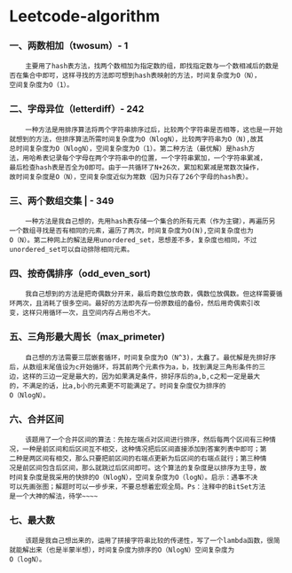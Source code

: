 # Leetcode-algorithm
### 一、两数相加（twosum）- 1
        主要用了hash表方法，找两个数相加为指定数的组，即找指定数与一个数相减后的数是		否在集合中即可，这样寻找的方法即可想到hash表映射的方法，时间复杂度为O（N），		 空间复杂度为O（1）。

### 二、字母异位（letterdiff）- 242
        一种方法是用排序算法将两个字符串排序过后，比较两个字符串是否相等，这也是一开始		   就想到的方法，但排序算法所需时间复杂度为O（NlogN），比较两字符串为O（N),故其		  总时间复杂度为O（NlogN），空间复杂度为O（1）。第二种方法（最优解）是hash方		 法，用哈希表记录每个字母在两个字符串中的位置，一个字符串累加，一个字符串累减，		最后检查hash表是否全为0即可。由于一共循环了N+26次，累加和累减是常数次操作，		  故时间复杂度是O（N），空间复杂度近似为常数（因为只存了26个字母的hash表）。

### 三、两个数组交集 | - 349
        一种方法是我自己想的，先用hash表存储一个集合的所有元素（作为主键），再遍历另		一个数组寻找是否有相同的元素，遍历了两次，时间复杂度为O(N),空间复杂度也为			O（N）。第二种网上的解法是用unordered_set，思想差不多，复杂度也相同，不过		unordered_set可以自动排除相同元素。

### 四、按奇偶排序（odd_even_sort)
        我自己想到的方法是把奇偶数分开来，最后奇数位放奇数，偶数位放偶数。但这样需要循         环两次，且消耗了很多空间。最好的方法即先存一份原数组的备份，然后用奇偶索引改		  变，这样只用循环一次，且空间内存占用也不大。

### 五、三角形最大周长（max_primeter)
		自己想的方法需要三层嵌套循环，时间复杂度为O（N^3)，太蠢了。最优解是先排好序		后，从数组末尾值设为c开始循环，将其前两个元素作为a，b，找到满足三角形条件的三		边，这样的三边一定是最大的，因为如果满足条件，排好序后的a,b,c之和一定是最大		的，不满足的话，比a,b小的元素更不可能满足了。时间复杂度仅为排序的					O（NlogN）。
### 六、合并区间
		该题用了一个合并区间的算法：先按左端点对区间进行排序，然后每两个区间有三种情		  况，一种是前区间和后区间互不相交，这种情况把后区间直接添加到答案列表中即可；第		 二种是两区间有相交，那么只要把前区间的右端点更新为后区间的右端点就行；第三种情		况是前区间包含后区间，那么就跳过后区间即可。这个算法的复杂度是以排序为主导，故		   时间复杂度是我采用的快排的O（NlogN），空间复杂度为O（logN）。启示：遇事不决		  可以先画张图；解题时可以一步步来，不要总想着宏观全局。Ps：注释中的BitSet方法		是一个大神的解法，待学~~~~
### 七、最大数
		该题是我自己想出来的，运用了拼接字符串比较的传递性，写了一个lambda函数，很简		 就能解出来（也是半蒙半想），时间复杂度为排序的O（NlogN）空间复杂度为				O（logN）。
